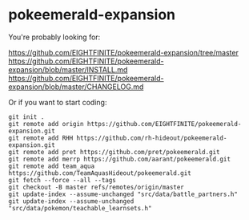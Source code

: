 # pokeemerald-expansion

You're probably looking for:

https://github.com/EIGHTFINITE/pokeemerald-expansion/tree/master  
https://github.com/EIGHTFINITE/pokeemerald-expansion/blob/master/INSTALL.md  
https://github.com/EIGHTFINITE/pokeemerald-expansion/blob/master/CHANGELOG.md

Or if you want to start coding:

```
git init .
git remote add origin https://github.com/EIGHTFINITE/pokeemerald-expansion.git
git remote add RHH https://github.com/rh-hideout/pokeemerald-expansion.git
git remote add pret https://github.com/pret/pokeemerald.git
git remote add merrp https://github.com/aarant/pokeemerald.git
git remote add team_aqua https://github.com/TeamAquasHideout/pokeemerald.git
git fetch --force --all --tags
git checkout -B master refs/remotes/origin/master
git update-index --assume-unchanged "src/data/battle_partners.h"
git update-index --assume-unchanged "src/data/pokemon/teachable_learnsets.h"

```

